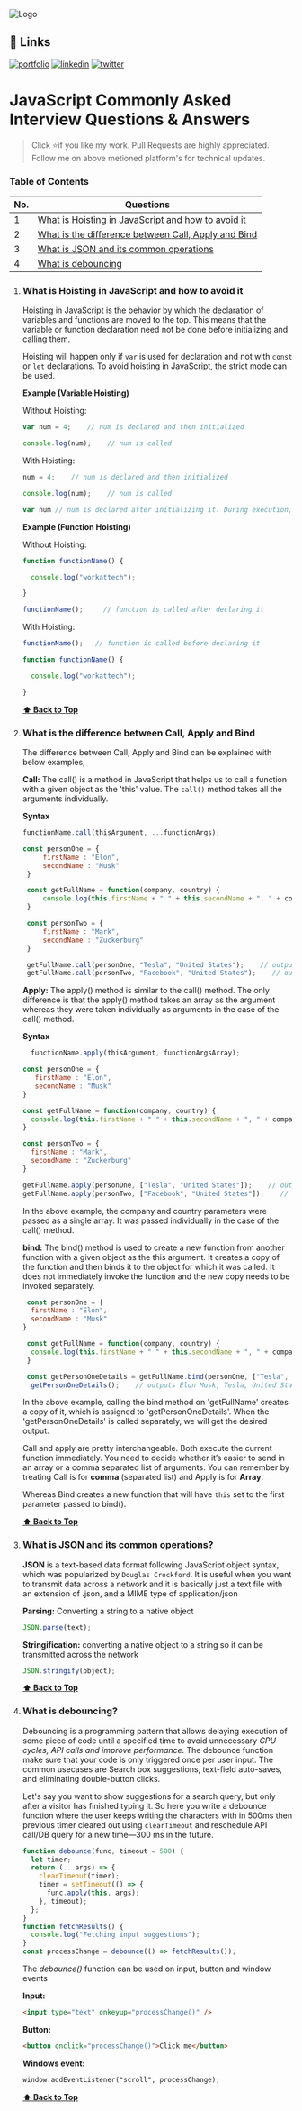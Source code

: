 
![Logo](https://iili.io/Uipb1t.png)


## 🔗 Links
[![portfolio](https://img.shields.io/badge/my_portfolio-000?style=for-the-badge&logo=ko-fi&logoColor=white)](https://saif-mujawar-5643a.web.app/portfolio)
[![linkedin](https://img.shields.io/badge/linkedin-0A66C2?style=for-the-badge&logo=linkedin&logoColor=white)](https://www.linkedin.com/in/saif-mujawar/)
[![twitter](https://img.shields.io/badge/twitter-1DA1F2?style=for-the-badge&logo=twitter&logoColor=white)](https://twitter.com/saif_mujawar7)


# JavaScript Commonly Asked Interview Questions & Answers

> Click :star:if you like my work. Pull Requests are highly appreciated. Follow me on above metioned platform's for technical updates.

### Table of Contents

| No. | Questions                                                                                                                                                         |
| --- | ----------------------------------------------------------------------------------------------------------------------------------------------------------------- |
| 1   | [What is Hoisting in JavaScript and how to avoid it](#what-is-hoisting-in-javascript-and-how-to-avoid-it)
| 2   | [What is the difference between Call, Apply and Bind](#what-is-the-difference-between-call-apply-and-bind)                                                                                                           |                                                 
| 3   | [What is JSON and its common operations](#what-is-json-and-its-common-operations)                                                                                 |
| 4  | [What is debouncing](#what-is-debouncing)  
  

1. ### What is Hoisting in JavaScript and how to avoid it

   Hoisting in JavaScript is the behavior by which the declaration of variables and functions are moved to the top. This means that    the variable or function declaration need not be done before initializing and calling them.
	
   Hoisting will happen only if ```var``` is used for declaration and not with ```const``` or ```let``` declarations. To avoid hoisting in JavaScript,    the strict mode can be used.

   **Example (Variable Hoisting)**

      Without Hoisting:

      ```javascript
      var num = 4;    // num is declared and then initialized

      console.log(num);    // num is called
      ```

    With Hoisting:

      ```javascript
      num = 4;    // num is declared and then initialized

      console.log(num);    // num is called

      var num // num is declared after initializing it. During execution, this will be moved to the top
      ```
    **Example (Function Hoisting)**

      Without Hoisting:

      ```javascript
      function functionName() {

        console.log("workattech");

    }

    functionName();     // function is called after declaring it
      ```

    With Hoisting:

      ```javascript
      functionName();   // function is called before declaring it

      function functionName() {

        console.log("workattech");

    }
      ```
  

      **[⬆ Back to Top](#table-of-contents)**
      
2. ### What is the difference between Call, Apply and Bind

   The difference between Call, Apply and Bind can be explained with below examples,

   **Call:** The call() is a method in JavaScript that helps us to call a function with a given object as the 'this' value. The ```call()``` method takes all the arguments individually.
   
   **Syntax**
   ```javascript
   functionName.call(thisArgument, ...functionArgs);
   ```

   ```javascript
   const personOne = {
  		firstName : "Elon",
  		secondName : "Musk"
	}

	const getFullName = function(company, country) {
 		console.log(this.firstName + " " + this.secondName + ", " + company + ", " + country);
	}

	const personTwo = {
  		firstName : "Mark",
  		secondName : "Zuckerburg"
	}

	getFullName.call(personOne, "Tesla", "United States");    // outputs Elon Musk, Tesla, United States
	getFullName.call(personTwo, "Facebook", "United States");    // outputs Mark Zuckerberg, Facebook, United States
   ```
   **Apply:** The apply() method is similar to the call() method. The only difference is that the apply() method takes an array as the argument whereas they were taken individually as arguments in the case of the call() method.

   **Syntax**
    ```javascript
      functionName.apply(thisArgument, functionArgsArray);
    ```

   ```javascript
   const personOne = {
      firstName : "Elon",
      secondName : "Musk"
   }

   const getFullName = function(company, country) {
     console.log(this.firstName + " " + this.secondName + ", " + company + ", " + country);
   }

   const personTwo = {
     firstName : "Mark",
     secondName : "Zuckerburg"
   }

   getFullName.apply(personOne, ["Tesla", "United States"]);    // outputs Elon Musk, Tesla, United States
   getFullName.apply(personTwo, ["Facebook", "United States"]);    // outputs Mark Zuckerberg, Facebook, United States
   ```
   In the above example, the company and country parameters were passed as a single array. It was passed individually in the case of the call() method. 

   **bind:** The bind() method is used to create a new function from another function with a given object as the this argument. It creates a copy of the function and then binds it to the object for which it was called. It does not immediately invoke the function and the new copy needs to be invoked separately.

   ```javascript
    const personOne = {
     firstName : "Elon",
     secondName : "Musk"
   }

    const getFullName = function(company, country) {
     console.log(this.firstName + " " + this.secondName + ", " + company + ", " + country);
    }

    const getPersonOneDetails = getFullName.bind(personOne, ["Tesla", "United States"]); 
     getPersonOneDetails();    // outputs Elon Musk, Tesla, United States
   ```
   In the above example, calling the bind method on 'getFullName' creates a copy of it, which is assigned to 'getPersonOneDetails'. When the 'getPersonOneDetails' is called separately, we will get the desired output.

   Call and apply are pretty interchangeable. Both execute the current function immediately. You need to decide whether it’s easier to send in an array or a comma separated list of arguments. You can remember by treating Call is for **comma** (separated list) and Apply is for **Array**.
   

   Whereas Bind creates a new function that will have `this` set to the first parameter passed to bind().

   **[⬆ Back to Top](#table-of-contents)**
   
3. ### What is JSON and its common operations?
	
	**JSON** is a text-based data format following JavaScript object syntax, which was popularized by `Douglas Crockford`. It is useful when you want to transmit data across a network and it is basically just a text file with an extension of .json, and a MIME type of application/json

   **Parsing:** Converting a string to a native object

   ```javascript
   JSON.parse(text);
   ```

   **Stringification:** converting a native object to a string so it can be transmitted across the network

   ```javascript
   JSON.stringify(object);
   ```

   **[⬆ Back to Top](#table-of-contents)**
   
   
4. ### What is debouncing?

  	Debouncing is a programming pattern that allows delaying execution of some piece of code until a specified time to avoid unnecessary _CPU cycles, API calls and improve performance_. The debounce function make sure that your code is only triggered once per user input. The common usecases are Search box suggestions, text-field auto-saves, and eliminating double-button clicks.

     Let's say you want to show suggestions for a search query, but only after a visitor has finished typing it. So here you write a debounce function where the user keeps writing the characters with in 500ms then previous timer cleared out using `clearTimeout` and reschedule API call/DB query for a new time—300 ms in the future.

     ```js
     function debounce(func, timeout = 500) {
       let timer;
       return (...args) => {
         clearTimeout(timer);
         timer = setTimeout(() => {
           func.apply(this, args);
         }, timeout);
       };
     }
     function fetchResults() {
       console.log("Fetching input suggestions");
     }
     const processChange = debounce(() => fetchResults());
     ```

     The _debounce()_ function can be used on input, button and window events

     **Input:**

     ```html
     <input type="text" onkeyup="processChange()" />
     ```

     **Button:**

     ```html
     <button onclick="processChange()">Click me</button>
     ```

     **Windows event:**

     ```html
     window.addEventListener("scroll", processChange);
     ```

     **[⬆ Back to Top](#table-of-contents)**



